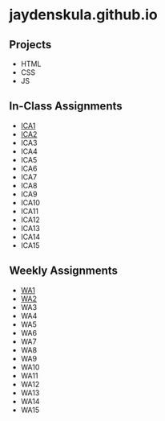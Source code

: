 # jaydenskula.github.io
## Projects
- HTML
- CSS
- JS
## In-Class Assignments
- [ICA1](https://github.com/jaydenskula/jaydenskula.github.io/ica/howToSearch.pdf)
- [ICA2](https://github.com/jaydenskula/jaydenskula.github.io/ica/exploringDirectoryStructures.pdf)
- ICA3
- ICA4
- ICA5
- ICA6
- ICA7
- ICA8
- ICA9
- ICA10
- ICA11
- ICA12
- ICA13
- ICA14
- ICA15
## Weekly Assignments
- [WA1](https://github.com/jaydenskula/jaydenskula.github.io/wa/wa1.html)
- [WA2](https://github.com/jaydenskula/jaydenskula.github.io/wa/wa2.html)
- WA3
- WA4
- WA5
- WA6
- WA7
- WA8
- WA9
- WA10
- WA11
- WA12
- WA13
- WA14
- WA15
